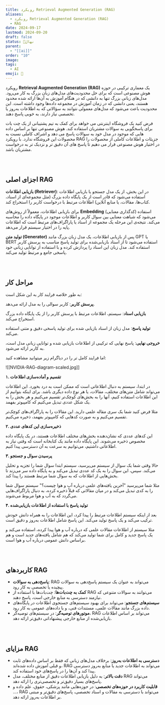 ```yaml
---
title: رویکرد Retrieval Augmented Generation (RAG)
aliases:
  - رویکرد Retrieval Augmented Generation (RAG)
  - RAG
date: 2024-09-17
lastmod: 2024-09-20
draft: false
status: 🌱نهال
parent:
  - "[[ai]]"
order: "10"
image:
tags:
  - AI
emoji: 🌱
---
```

رویکرد **Retrieval Augmented Generation (RAG)** یک معماری ترکیبی در حوزه هوش مصنوعی است که برای حل محدودیت‌های مدل‌های زبان بزرگ به کار می‌رود. مدل‌های زبانی بزرگ تنها به دانشی که در هنگام آموزش به آن‌ها ارائه شده محدود هستند، یعنی دانشی که در زمان آموزش در مجموعه داده‌ها وجود داشته است. این محدودیت باعث می‌شود که مدل‌های معمولی نتوانند به سؤالاتی که به اطلاعات به‌روز یا تخصصی نیاز دارند، به خوبی پاسخ دهند.

فرض کنید یک فروشگاه اینترنتی می خواهد برای کمک به تیم پشتیبانی از یک چت بات برای پاسخگویی به سوالات مشتریان استفاده کند. هوش مصنوعی تنها بر اساس داده هایی که موجود در مدل خود به سوالات پاسخ می دهد و اشراف کاملی نسبت به محصولات این فروشگاه ندارد. با رویکرد RAG جزیئات و اطلاعات کاملی از محصولات را در اختیار هوش مصنوعی قرار می دهیم تا پاسخ های آن دقیق تر و نزدیک تر به درخواست مشتریان باشد.

<br/><br/>

## اجزای اصلی RAG

**بازیابی اطلاعات (Retriever)**:
در این بخش، از یک مدل جستجو یا بازیابی اطلاعات استفاده می‌شود که قادر است از یک پایگاه داده بزرگ (مثل مجموعه‌ای از اسناد، کتاب‌ها، مقالات، یا منابع آنلاین) اطلاعات مرتبط با درخواست کاربر را استخراج کند.

برای بازیابی اطلاعات، معمولاً از روش‌های **Embedding** (کدگذاری معنایی) استفاده می‌شود که شباهت معنایی بین سوال کاربر و اطلاعات موجود در پایگاه داده را محاسبه می‌کند. نتیجه‌ی این مرحله یک مجموعه از اسناد یا پاراگراف‌های مرتبط است که اطلاعات پایه را در اختیار سیستم قرار می‌دهد.

**تولید متن (Generator)**
پس از بازیابی اطلاعات، یک مدل زبان بزرگ مانند GPT یا BERT استفاده می‌شود تا از اسناد بازیابی‌شده برای تولید پاسخ مناسب به پرسش کاربر استفاده کند. مدل زبان این اسناد را پردازش کرده و با استفاده از توانایی زبانی خود پاسخی جامع و مرتبط تولید می‌کند.

<br/><br/>

## مراحل کار
 به طور خلاصه فرایند کار به این شکل است:
 
**پرسش کاربر**: کاربر سوالی را به مدل ارائه می‌دهد.

**بازیابی اسناد**: سیستم، اطلاعات مرتبط با پرسش کاربر را از یک پایگاه داده بزرگ استخراج می‌کند.

**تولید پاسخ**: مدل زبان از اسناد بازیابی شده برای تولید پاسخی دقیق و متنی استفاده می‌کند.

**خروجی نهایی**: پاسخ نهایی که ترکیبی از اطلاعات بازیابی شده و توانایی زبانی مدل است، به کاربر ارائه می‌شود.

اما فرایند کامل تر را در دیاگرام زیر میتوانید مشاهده کنید:

![[NVIDIA-RAG-diagram-scaled.jpg]]

**۱. تقسیم و آماده‌سازی اطلاعات**

در ابتدا، سیستم به دنبال اطلاعاتی است که ممکن است به درد بخورد. این اطلاعات می‌تواند شامل متن‌های مختلف، مقالات، یا هر نوع داده دیگری باشد. برای اینکه بتوانیم از این اطلاعات استفاده کنیم، آنها را به بخش‌های کوچک‌تر تقسیم می‌کنیم و هر بخش را به یک شکل عددی تبدیل می‌کنیم که کامپیوتر بفهمد.

مثلا فرض کنید شما یک سری مقاله علمی دارید. این مقالات را به پاراگراف‌های کوچک‌تر تقسیم می‌کنیم و به صورت کدهایی که کامپیوتر بفهمد، ذخیره می‌کنیم.

**۲. ذخیره‌سازی این کدهای عددی**

این کدهای عددی که نشان‌دهنده بخش‌های مختلف اطلاعات هستند، در یک پایگاه داده مخصوص ذخیره می‌شوند. این پایگاه داده مانند یک کتابخانه است که وقتی نیاز به اطلاعاتی داشتیم، می‌توانیم به سرعت به آن دسترسی پیدا کنیم.

**۳. پرسیدن سوال و جستجو**

حالا وقتی شما یک سوال از سیستم می‌پرسید، سیستم ابتدا سوال شما را تجزیه و تحلیل می‌کند. سپس، این سوال را به یک کد عددی تبدیل می‌کند و به پایگاه داده سر می‌زند تا بخش‌هایی از اطلاعات که به سوال شما مرتبط هستند را پیدا کند.

مثلا شما می‌پرسید "آخرین یافته‌های علمی درباره آب و هوا چیست؟" سیستم سوال شما را به کدی تبدیل می‌کند و در میان مقالاتی که قبلاً ذخیره کرده، به دنبال پاراگراف‌هایی می‌گردد که به آب و هوا مربوط می‌شوند.

**۴. تولید پاسخ با استفاده از اطلاعات بازیابی‌شده**

بعد از اینکه سیستم اطلاعات مرتبط را پیدا کرد، این اطلاعات را به همراه دانش خودش ترکیب می‌کند و یک پاسخ تولید می‌کند. این پاسخ شامل اطلاعات به‌روز و دقیق است.

مثلا سیستم از اطلاعات مقالات علمی که درباره آب و هوا پیدا کرده، استفاده می‌کند و یک پاسخ جدید و کامل برای شما تولید می‌کند که هم شامل یافته‌های جدید است و هم براساس دانش عمومی درباره آب و هوا است.


<br/><br/>

## کاربردهای RAG
- **پاسخ‌دهی به سوالات**: RAG می‌تواند به عنوان یک سیستم پاسخ‌دهی به سوالات پیچیده یا تخصصی به کار رود.
- **کمک به چت‌بات‌ها**: چت‌بات‌ها با استفاده از RAG می‌توانند به سوالات متنوعی که نیازمند دسترسی به منابع خارجی است، پاسخ دهند.
- **سیستم‌های جستجو**: می‌تواند برای بهبود سیستم‌های جستجوی اطلاعات در پایگاه‌های داده بزرگ مانند مقالات علمی، مستندات فنی، و یا داده‌های عمومی به کار رود.
- **موتورهای توصیه‌گر**: در سیستم‌های توصیه‌گر، RAG می‌تواند بر اساس اطلاعات بازیابی‌شده از منابع خارجی پیشنهاداتی دقیق‌تر ارائه دهد.

<br/><br/>

## مزایای RAG

- **دسترسی به اطلاعات به‌روز**: برخلاف مدل‌های زبانی که فقط بر اساس داده‌های ثابت و قبلی آموزش داده شده‌اند، RAG می‌تواند به اطلاعات جدید یا منابع به‌روز دسترسی پیدا کند و آن‌ها را در پاسخ‌های خود استفاده کند.
- **دقت بالاتر**: به دلیل بازیابی اطلاعات دقیق از منابع مختلف، مدل RAG می‌تواند پاسخ‌های بسیار دقیق‌تر و تخصصی‌تری را ارائه دهد.
- **قابلیت کاربرد در حوزه‌های تخصصی**: در حوزه‌هایی مانند پزشکی، حقوق، علم داده و ...، RAG می‌تواند با دسترسی به مقالات و اسناد تخصصی، پاسخ‌های دقیق‌تر و مبتنی بر اطلاعات به‌روز ارائه دهد.